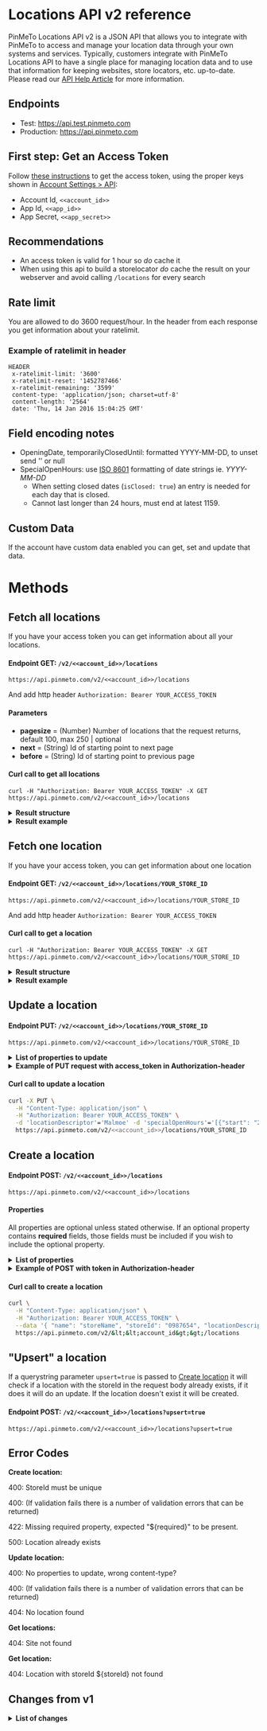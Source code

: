 # Locations API v2 reference

PinMeTo Locations API v2 is a JSON API that allows you to integrate with PinMeTo to access and manage your location data through your own systems and services. Typically, customers integrate with PinMeTo Locations API to have a single place for managing location data and to use that information for keeping websites, store locators, etc. up-to-date. Please read our [API Help Article](https://help.pinmeto.com/en/article/introducing-the-pinmeto-api-kl3pwj/) for more information.

## Endpoints

- Test: https://api.test.pinmeto.com
- Production: https://api.pinmeto.com
  
## First step: Get an Access Token

Follow [these instructions](access_token.md) to get the access token, using the proper keys shown in [Account Settings > API](https://places.pinmeto.com/account-settings/pinmeto/api/v3):

- Account Id, `<<account_id>>`
- App Id, `<<app_id>>`
- App Secret, `<<app_secret>>`

## Recommendations

- An access token is valid for 1 hour so *do* cache it
- When using this api to build a storelocator *do* cache the result on your webserver and avoid calling `/locations` for every search

## Rate limit

You are allowed to do 3600 request/hour. In the header from each response you get information about your
ratelimit.

### Example of ratelimit in header

```
HEADER
 x-ratelimit-limit: '3600'
 x-ratelimit-reset: '1452787466'
 x-ratelimit-remaining: '3599'
 content-type: 'application/json; charset=utf-8'
 content-length: '2564'
 date: 'Thu, 14 Jan 2016 15:04:25 GMT'
```

## Field encoding notes

- OpeningDate, temporarilyClosedUntil: formatted YYYY-MM-DD, to unset send '' or null
- SpecialOpenHours: use [ISO 8601](https://en.wikipedia.org/wiki/ISO_8601) formatting of date strings
  ie. *YYYY-MM-DD*
  - When setting closed dates (`isClosed: true`) an entry is needed for each day that is closed.
  - Cannot last longer than 24 hours, must end at latest 1159.

## Custom Data

If the account have custom data enabled you can get, set and update that data.

# Methods

## Fetch all locations

If you have your access token you can get information about all your locations.

#### Endpoint GET: `/v2/<<account_id>>/locations`

`https://api.pinmeto.com/v2/<<account_id>>/locations`

And add http header `Authorization: Bearer YOUR_ACCESS_TOKEN`

#### Parameters

- **pagesize** = (Number) Number of locations that the request returns, default 100, max 250 | optional
- **next** = (String) Id of starting point to next page
- **before** = (String) Id of starting point to previous page
  

#### Curl call to get all locations

`curl -H "Authorization: Bearer YOUR_ACCESS_TOKEN" -X GET https://api.pinmeto.com/v2/<<account_id>>/locations`

<details>
<summary><b>Result structure</b></summary>
<br>

<ul>
 <li><b>paging</b>: (Object)
  <ul>
   <li><b>next</b>: (String) | Url to get next page with locations</li>
   <li><b>before</b>: (String) | Url to get previous page with locations</li>
  </ul>
 </li>
 <li>
  <b>data</b>: (Array)
  <ul>
   <li><b>name</b>: (String)</li>
   <li><b>storeId</b>: (String)</li>
   <li><b>description</b>: (Object)
    <ul>
     <li><b>short</b>: (String, max length 240)</li>
     <li><b>long</b>: (String, max length 750)</li>
    </ul>
   </li>
   <li><b>openingDate</b>: (String)</li>
   <li><b>contact</b>: (Object)
    <ul>
     <li><b>phone</b>: (String)</li>
     <li><b>homepage</b>: (String)</li>
     <li><b>email</b>: (String)</li>
    </ul>
   </li>
   <li><b>address</b>: (Object)
    <ul>
     <li><b>street</b>: (String)</li>
     <li><b>zip</b>: (String)</li>
     <li><b>city</b>: (String)</li>
     <li><b>country</b>: (String)</li>
    </ul>
   </li>
   <li><b>permanentlyClosed</b>: (Boolean)</li>
   <li><b>temporarilyClosedUntil</b>: (ISO Date string, YYYY-MM-DD)</li>
   <li><b>isAlwaysOpen<sup class="fa fa-info-circle fa-info-circle__small" pmt-popover="" popover-body="{{description.isAlwaysOpen}}"></sup></b>:
    (Boolean)</li>
   <li><b>locationDescriptor</b>: (String)</li>
   <li><b>location</b>: (Object)
    <ul>
     <li><b>lat</b>: (Number)</li>
     <li><b>lon</b>: (Number)</li>
    </ul>
   </li>
   <li><b>openHours</b>: (Object)
    <ul>
     <li><b>mon</b>: (Object)
      <ul>
       <li><b>state<sup class="fa fa-info-circle fa-info-circle__small" pmt-popover="" popover-body="{{description.openHours}}"></sup></b>:
        (String)</li>
       <li><b>span</b>: (Array)
        <ul>
         <li><b>open</b>: (String)</li>
         <li><b>close</b>: (String)</li>
        </ul>
       </li>
      </ul>
     </li>
     <li>...</li>
     <li><b>sun</b>: (Object)
      <ul>
       <li><b>state<sup class="fa fa-info-circle fa-info-circle__small" pmt-popover="" popover-body="{{description.openHours}}"></sup></b>:
        (String)</li>
       <li><b>span</b>: (Array)
        <ul>
         <li><b>open</b>: (String)</li>
         <li><b>close</b>: (String)</li>
        </ul>
       </li>
      </ul>
     </li>
    </ul>
   </li>
   <li><b>specialOpenHours<sup class="fa fa-info-circle fa-info-circle__small" pmt-popover="" popover-body="{{description.specialOpenHours}}"></sup></b>:
    (Array)
    <ul>
     <li><b>label</b>: (String)</li>
     <li><b>start</b>: (ISO Date string, YYYY-MM-DD)</li>
     <li><b>end</b>: (ISO Date string, YYYY-MM-DD)</li>
     <li><b>openTime</b>: (String, HHMM)</li>
     <li><b>closeTime</b>: (String, HHMM)</li>
     <li><b>isClosed</b>: (Boolean)</li>
    </ul>
   </li>
   <li><b>network</b>: (Object)
    <ul>
     <li><b>facebook</b>: (Object)
      <ul>
       <li><b>pageId</b>: (String)</li>
       <li><b>link</b>: (String)</li>
       <li><b>profileImage</b>: (String)</li>
       <li><b>coverImage</b>: (String)</li>
      </ul>
     </li>
     <li><b>google</b>: (Object)
      <ul>
       <li><b>placeId</b>: (String)</li>
       <li><b>link</b>: (String)</li>
       <li><b>newReviewUrl</b>: (String)</li>
       <li><b>profileImage</b>: (String)</li>
       <li><b>coverImage</b>: (String)</li>
      </ul>
     </li>
     <li><b>bing</b>: (Object)
      <ul>
       <li><b>link</b>: (String)</li>
      </ul>
     </li>
    </ul>
   </li>
   <li><b>googleName</b>: (String) - if google custom name is enabled</li>
   <li><b>facebookName</b>: (String) - if facebook custom name is enabled</li>
   <li><b>wifiSsid</b>: (String, max length 32)</li>
   <li>
    <b>pendingChanges</b>: (Object)
    <ul>
    <li><b>address</b>: (Object)
     <ul>
     <li><b>street</b>: (String)</li>
     <li><b>zip</b>: (String)</li>
     <li><b>city</b>: (String)</li>
     <li><b>country</b>: (String)</li>
     </ul>
    </li>
    <li><b>location</b> : (Object)
     <ul>
     <li><b>lat</b>: (Number)</li>
     <li><b>lon</b>: (Number)</li>
     </ul>
    </li>
    </ul>
   </li>
   <li><b>customData</b>: (Object, depends on your custom data definition)</li>
  </ul>
 </li>
</ul>
</details>

<details>
<summary><b>Result example</b></summary>
<br>

```Javascript
{
  "data": [
    {
      "name": "Name of location",
      "storeId": "api-location",
      "description": {
        "short": "The location marketing platform for chain businesses.",
        "long": "The location marketing platform for chain businesses."
      },
      "openingDate": "2013-02-01",
      "contact": {
        "phone": "+46 70 2336879",
        "homepage": "http://www.google.com",
        "email": "test@pinmeto.com"
      },
      "address": {
        "street": "testgatan 4",
        "zip": "217 41",
        "city": "Malmö",
        "country": "Sweden"
      },
      "locationDescriptor": "API locationDescriptor",
      "location": {
        "lat": 59.333755678571,
        "lon": 18.056143908447
      },
      "openHours": {
        "mon": {
          "state": "Open",
          "span": [
            {
              "open": "0900",
              "close": "1700"
            }
          ]
        },
        "tue": {
          "state": "Open",
          "span": [
            {
              "open": "0900",
              "close": "1700"
            }
          ]
        },
        "wed": {
          "state": "Open",
          "span": [
            {
              "open": "0900",
              "close": "1700"
            }
          ]
        },
        "thu": {
          "state": "Open",
          "span": [
            {
              "open": "0900",
              "close": "1500"
            }
          ]
        },
        "fri": {
          "state": "Open",
          "span": [
            {
              "open": "0900",
              "close": "1700"
            }
          ]
        },
        "sat": {
          "state": "Closed",
          "span": []
        },
        "sun": {
          "state": "Closed",
          "span": []
        }
      },
      "specialOpenHours": [
        {
          "start": "2017-05-28",
          "end": "2017-05-28",
          "openTime": "1000",
          "closeTime": "2000",
          "isClosed": false,
          "label": "Mothers day"
        },
        {
          "start": "2017-07-04",
          "end": "2017-07-04",
          "openTime": "0000",
          "closeTime": "0000",
          "isClosed": true,
          "label": "Independence day"
        },
        {
          "start": "2017-11-24",
          "end": "2017-11-24",
          "openTime": "0000",
          "closeTime": "2400",
          "isClosed": false,
          "label": "Black friday"
        }
      ],
      "network": {
        "facebook": {
          "pageId": "1605390276379843",
          "link": "https://www.facebook.com/Pinmeto.Malmo/"
          "profileImage": "https://scontent-arn2-1.xx.fbcdn.net/v/t1.0-1/p720x720/78063569_2439243212994541_4444163125444345856_o.jpg?_nc_cat=103&_nc_sid=0c64ff&_nc_ohc=empRK1Pb1KoAX900cWE&_nc_ht=scontent-arn2-1.xx&tp=6&oh=76e3097e2e0b63b528bc355b9ea07083&oe=5F9BB09B",
          "coverImage": "https://scontent-arn2-2.xx.fbcdn.net/v/t1.0-9/s720x720/103323620_2607531456165715_1759303419147657987_o.jpg?_nc_cat=100&_nc_sid=dd9801&_nc_ohc=ZfPnPPzbMUEAX-sbjis&_nc_ht=scontent-arn2-2.xx&tp=7&oh=0b2ae55c8118bf0ecdd4839677e1528b&oe=5F9A4ADA"
        },
        "google": {
          "placeId": "ChIJpbpzuV6hU0YRG49xL3Bp8m8",
          "link": "https://maps.google.com/?cid=8066625813127204635",
          "newReviewUrl": "https://search.google.com/local/writereview?placeid=ChIJF9eIJ12dX0YRogcSnTh1G6s",
          "profileImage": "https://lh3.googleusercontent.com/lCki9MaIOKvhpvwBh_AExUE3_liYXv-8vyr2RH4EPrkSt90__vZImAKkzllwq85JV3PZtUxl8dWivdc7=s0",
          "coverImage": "https://lh3.googleusercontent.com/FrmkuiTtzLt8LbiPHHcoJlJtK1Ab21YahnQKRjs-5Nd7cv_yRwigjodcWy59xNE_frU-9dqT90e5WuWd=s0"
        },
    "wifiSsid": "pinmeto",
        "pendingChanges": {
          "address": {
            "street": "Adelgatan 11"
          },
        "location": {
          "lon": 13.00093,
          "lat": 55.60736
         }
        }
      },
        ...
      {
        "name": "Name of location",
        "storeId": "store-id",
        "description": {
          "short": "The location marketing platform for chain businesses.",
          "long": "The location marketing platform for chain businesses."
        },
        "contact": {
          "phone": "+46 70 2336879",
          "homepage": "http://www.google.com",
          "email": "test@pinmeto.com"
        },
        "address": {
          "street": "testgatan 2",
          "zip": "217 41",
          "city": "Malmö",
          "country": "Sweden"
        },
        "locationDescriptor": "API locationDescriptor",
        "location": {
          "lat": 9.333755678571002,
          "lon": 8.056143908447002
        },
        "openHours": {
          "mon": {
            "state": "Open",
            "span": [
              {
                "open": "0900",
                "close": "1700"
              }
            ]
          },
          "tue": {
            "state": "Open",
            "span": [
              {
                "open": "0900",
                "close": "1700"
              }
            ]
          },
          "wed": {
            "state": "Open",
            "span": [
              {
                "open": "0900",
                "close": "1700"
              }
            ]
          },
          "thu": {
            "state": "Open",
            "span": [
              {
                "open": "0900",
                "close": "1500"
              }
            ]
          },
          "fri": {
            "state": "Open",
            "span": [
              {
                "open": "0900",
                "close": "1700"
              }
            ]
          },
          "sat": {
            "state": "Closed",
            "span": []
          },
          "sun": {
            "state": "Closed",
            "span": []
          }
        },
        "specialOpenHours": [
          {
            "start": "2017-05-28",
            "end": "2017-05-28",
            "openTime": "1000",
            "closeTime": "2000",
            "isClosed": false,
            "label": "Mothers day"
          },
          {
            "start": "2017-07-04",
            "end": "2017-07-04",
            "openTime": "0000",
            "closeTime": "0000",
            "isClosed": true,
            "label": "Independence day"
          },
          {
            "start": "2017-11-24",
            "end": "2017-11-24",
            "openTime": "0000",
            "closeTime": "2400",
            "isClosed": false,
            "label": "Black friday"
          }
        ],
        "network": {
          "facebook": {
            "pageId": "1605390276379843",
            "link": "https://www.facebook.com/Pinmeto.Malmo/",
            "profileImage": "https://scontent-arn2-1.xx.fbcdn.net/v/t1.0-1/p720x720/78063569_2439243212994541_4444163125444345856_o.jpg?_nc_cat=103&_nc_sid=0c64ff&_nc_ohc=empRK1Pb1KoAX900cWE&_nc_ht=scontent-arn2-1.xx&tp=6&oh=76e3097e2e0b63b528bc355b9ea07083&oe=5F9BB09B",
            "coverImage": "https://scontent-arn2-2.xx.fbcdn.net/v/t1.0-9/s720x720/103323620_2607531456165715_1759303419147657987_o.jpg?_nc_cat=100&_nc_sid=dd9801&_nc_ohc=ZfPnPPzbMUEAX-sbjis&_nc_ht=scontent-arn2-2.xx&tp=7&oh=0b2ae55c8118bf0ecdd4839677e1528b&oe=5F9A4ADA"
          },
          "google": {
            "placeId": "ChIJpbpzuV6hU0YRG49xL3Bp8m8",
            "link": "https://maps.google.com/?cid=8066625813127204635",
            "newReviewUrl": "https://search.google.com/local/writereview?placeid=ChIJF9eIJ12dX0YRogcSnTh1G6s",
            "profileImage": "https://lh3.googleusercontent.com/lCki9MaIOKvhpvwBh_AExUE3_liYXv-8vyr2RH4EPrkSt90__vZImAKkzllwq85JV3PZtUxl8dWivdc7=s0",
            "coverImage": "https://lh3.googleusercontent.com/FrmkuiTtzLt8LbiPHHcoJlJtK1Ab21YahnQKRjs-5Nd7cv_yRwigjodcWy59xNE_frU-9dqT90e5WuWd=s0"
          },
        "googleName": "custom google name",
        "facebookName": "custom fb name",
        "wifiSsid": "pinmeto"
      }
    ],
    "paging": {
        before: "https://api.pinmeto.com/v2/pinmeto/locations?before=569649b49c5ec8685e11175e"
        next: "https://api.pinmeto.com/v2/pinmeto/locations?next=569652a91151474860f5e173"
    }
  }
```
</details>

## Fetch one location

If you have your access token, you can get information about one location

#### Endpoint GET: `/v2/<<account_id>>/locations/YOUR_STORE_ID`

`https://api.pinmeto.com/v2/<<account_id>>/locations/YOUR_STORE_ID`

And add http header `Authorization: Bearer YOUR_ACCESS_TOKEN`


#### Curl call to get a location

`curl -H "Authorization: Bearer YOUR_ACCESS_TOKEN" -X GET https://api.pinmeto.com/v2/<<account_id>>/locations/YOUR_STORE_ID`

<details>
<summary><b>Result structure</b></summary>
<br>

<ul>
 <li>
  <b>data</b>: (Object)
  <ul>
   <li><b>name</b>: (String)</li>
   <li><b>storeId</b>: (String)</li>
      <li><b>description</b>: (Object)
        <ul>
       <li><b>short</b>: (String, max length 240)</li>
       <li><b>long</b>: (String, max length 750)</li>
        </ul>
      </li>
   <li><b style="text-decoration: line-through;">text</b> (deprecated, use shortDescription) : (String)</li>
   <li><b>contact</b>: (Object)
    <ul>
     <li><b>phone</b>: (String)</li>
     <li><b>homepage</b>: (String)</li>
     <li><b>email</b>: (String)</li>
    </ul>
   </li>
   <li><b>address</b>: (Object)
    <ul>
     <li><b>street</b>: (String)</li>
     <li><b>zip</b>: (String)</li>
     <li><b>city</b>: (String)</li>
     <li><b>country</b>: (String)</li>
    </ul>
   </li>
   <li><b>permanentlyClosed</b>: (Boolean)</li>
      <li><b>temporarilyClosedUntil</b>: (ISO Date string, YYYY-MM-DD)</li>
   <li><b>isAlwaysOpen<sup class="fa fa-info-circle fa-info-circle__small" pmt-popover="" popover-body="{{description.isAlwaysOpen}}"></sup></b>:
    (Boolean)</li>
   <li><b>locationDescriptor</b>: (String)</li>
   <li><b>location</b>: (Object)
    <ul>
     <li><b>lat</b>: (Number)</li>
     <li><b>lon</b>: (Number)</li>
    </ul>
   </li>
   <li><b>openHours</b>: (Object)
    <ul>
     <li><b>mon</b>: (Object)
      <ul>
       <li><b>state<sup class="fa fa-info-circle fa-info-circle__small" pmt-popover="" popover-body="{{description.openHours}}"></sup></b>:
        (String)</li>
       <li><b>span</b>: (Array)
        <ul>
         <li><b>open</b>: (String)</li>
         <li><b>close</b>: (String)</li>
        </ul>
       </li>
      </ul>
     </li>
     <li>...</li>
     <li><b>sun</b>: (Object)
      <ul>
       <li><b>state<sup class="fa fa-info-circle fa-info-circle__small" pmt-popover="" popover-body="{{description.openHours}}"></sup></b>:
        (String)</li>
       <li><b>span</b>: (Array)
        <ul>
         <li><b>open</b>: (String)</li>
         <li><b>close</b>: (String)</li>
        </ul>
       </li>
      </ul>
     </li>
    </ul>
   </li>
   <li><b>specialOpenHours<sup class="fa fa-info-circle fa-info-circle__small" pmt-popover="" popover-body="{{description.specialOpenHours}}"></sup></b>:
    (Array)
    <ul>
     <li><b>label</b>: (String)</li>
     <li><b>start</b>: (ISO Date string, YYYY-MM-DD)</li>
     <li><b>end</b>: (ISO Date string, YYYY-MM-DD)</li>
     <li><b>openTime</b>: (String)</li>
     <li><b>closeTime</b>: (String)</li>
     <li><b>isClosed</b>: (Boolean)</li>
    </ul>
   </li>
   <li><b>network</b>: (Object)
    <ul>
     <li><b>facebook</b>: (Object)
      <ul>
       <li><b>pageId</b>: (String)</li>
       <li><b>link</b>: (String)</li>
       <li><b>profileImage</b>: (String)</li>
       <li><b>coverImage</b>: (String)</li>
      </ul>
     </li>
     <li><b>google</b>: (Object)
      <ul>
       <li><b>placeId</b>: (String)</li>
       <li><b>link</b>: (String)</li>
       <li><b>newReviewUrl</b>: (String)</li>
       <li><b>profileImage</b>: (String)</li>
       <li><b>coverImage</b>: (String)</li>
      </ul>
     </li>
     <li><b>bing</b>: (Object)
      <ul>
       <li><b>link</b>: (String)</li>
      </ul>
     </li>
    </ul>
   </li>
   <li><b>googleName</b>: (String) - if google custom name is enabled</li>
   <li><b>facebookName</b>: (String) - if facebook custom name is enabled</li>
   <li><b>wifiSsid</b>: (String, max length 32)</li>
   <li>
    <b>pendingChanges</b>: (Object)
    <ul>
    <li><b>address</b>: (Object)
     <ul>
     <li><b>street</b>: (String)</li>
     <li><b>zip</b>: (String)</li>
     <li><b>city</b>: (String)</li>
     <li><b>country</b>: (String)</li>
     </ul>
    </li>
    <li><b>location</b> : (Object)
     <ul>
     <li><b>lat</b>: (Number)</li>
     <li><b>lon</b>: (Number)</li>
     </ul>
    </li>
    <li><b>customData</b>: (Object, depends on your custom data definition)</li>
    </ul>
   </li>
  </ul>
 </li>
</ul>
</details>

<details>
<summary><b>Result example</b></summary>
<br>

```Javascript
{
  "data": {
    "name": "Name of location",
    "storeId": "1337",
    "description": {
      "short": "The location marketing platform for chain businesses.",
      "long": "The location marketing platform for chain businesses.",
    },
    "contact": {
      "phone": "+46 739 60 61 40",
      "email": "hello@pinmeto.com",
      "homepage": "http://www.pinmeto.com/"
    },
    "permanentlyClosed": false,
    "temporarilyClosedUntil": "2020-10-30",
    "isAlwaysOpen": false,
    "address": {
      "street": "testgatan 2",
      "zip": "211 19",
      "city": "Malmö",
      "country": "Sweden"
    },
    "locationDescriptor": "Malmö",
    "location": {
      "lat": 55.6105169,
      "lon": 12.9936406
    },
    "openHours": {
      "mon": {
        "state": "Open",
        "span": [
          {
            "open": "0900",
            "close": "1700"
          }
        ]
      },
      "tue": {
        "state": "Open",
        "span": [
          {
            "open": "0900",
            "close": "1700"
          }
        ]
      },
      "wed": {
        "state": "Open",
        "span": [
          {
            "open": "0900",
            "close": "1700"
          }
        ]
      },
      "thu": {
        "state": "Open",
        "span": [
          {
            "open": "0900",
            "close": "1500"
          }
        ]
      },
      "fri": {
        "state": "Open",
        "span": [
          {
            "open": "0900",
            "close": "1700"
          }
        ]
      },
      "sat": {
        "state": "Closed",
        "span": []
      },
      "sun": {
        "state": "Closed",
        "span": []
      }
    },
    "specialOpenHours": [
      {
        "start": "2017-05-28",
        "end": "2017-05-28",
        "openTime": "1000",
        "closeTime": "2000",
        "isClosed": false,
        "label": "Mothers day"
      },
      {
        "start": "2017-07-04",
        "end": "2017-07-04",
        "openTime": "0000",
        "closeTime": "0000",
        "isClosed": true,
        "label": "Independence day"
      },
      {
        "start": "2017-11-24",
        "end": "2017-11-24",
        "openTime": "0000",
        "closeTime": "2400",
        "isClosed": false,
        "label": "Black friday"
      }
    ],
    "network": {
      "facebook": {
        "pageId": "1605390276379843",
        "link": "https://www.facebook.com/Pinmeto.Malmo/",
  "profileImage": "https://scontent-arn2-1.xx.fbcdn.net/v/t1.0-1/p720x720/78063569_2439243212994541_4444163125444345856_o.jpg?_nc_cat=103&_nc_sid=0c64ff&_nc_ohc=empRK1Pb1KoAX900cWE&_nc_ht=scontent-arn2-1.xx&tp=6&oh=76e3097e2e0b63b528bc355b9ea07083&oe=5F9BB09B",
  "coverImage": "https://scontent-arn2-2.xx.fbcdn.net/v/t1.0-9/s720x720/103323620_2607531456165715_1759303419147657987_o.jpg?_nc_cat=100&_nc_sid=dd9801&_nc_ohc=ZfPnPPzbMUEAX-sbjis&_nc_ht=scontent-arn2-2.xx&tp=7&oh=0b2ae55c8118bf0ecdd4839677e1528b&oe=5F9A4ADA"
      },
      "google": {
        "placeId": "ChIJpbpzuV6hU0YRG49xL3Bp8m8",
        "link": "https://maps.google.com/?cid=8066625813127204635",
  "newReviewUrl": "https://search.google.com/local/writereview?placeid=ChIJF9eIJ12dX0YRogcSnTh1G6s",
  "profileImage": "https://lh3.googleusercontent.com/lCki9MaIOKvhpvwBh_AExUE3_liYXv-8vyr2RH4EPrkSt90__vZImAKkzllwq85JV3PZtUxl8dWivdc7=s0",
  "coverImage": "https://lh3.googleusercontent.com/FrmkuiTtzLt8LbiPHHcoJlJtK1Ab21YahnQKRjs-5Nd7cv_yRwigjodcWy59xNE_frU-9dqT90e5WuWd=s0"
      },
    },
    "googleName": "custom google name",
    "facebookName": "custom fb name",
    "wifiSsid": "pinmeto",
    "pendingChanges": {
        "address": {
            "street": "Adelgatan 11"
        },
        "location": {
            "lon": 13.00093,
            "lat": 55.60736
        }
    }
  }
}
```
</details>

## Update a location

#### Endpoint PUT: `/v2/<<account_id>>/locations/YOUR_STORE_ID`

`https://api.pinmeto.com/v2/<<account_id>>/locations/YOUR_STORE_ID`


<details>
<summary><b>List of properties to update</b></summary>
<br> 
<ul>
 <!--li ng-show="customGoogleName"><b>googleName</b>: (String)</li>
	<li ng-show="customFacebookName"><b>facebookName</b>: (String)</li-->
 <li><b>description</b>: (Object)
  <ul>
   <li><b>short</b>: (String, max length 240)</li>
   <li><b>long</b>: (String, max length 750)</li>
  </ul>
 </li>
 <li><b>contact</b>: (Object)
  <ul>
   <li><b>phone</b>: (String)</li>
   <li><b>homepage</b>: (String)</li>
   <li><b>email</b>: (String)</li>
  </ul>
 </li>
 <li><b>address</b>: (Object)
  <ul>
   <li><b>street</b>: (String)</li>
   <li><b>zip</b>: (String)</li>
   <li><b>city</b>: (String)</li>
   <li><b>state</b>: (String)</li>
   <li><b>country</b>: (String)</li>
  </ul>
 </li>
 <li><b>permanentlyClosed</b>: (Boolean)</li>
  <li><b>temporarilyClosedUntil</b>: (ISO Date string, YYYY-MM-DD)</li>
 <li><b>isAlwaysOpen<sup class="fa fa-info-circle fa-info-circle__small" pmt-popover="" popover-body="{{description.isAlwaysOpen}}"></sup></b>:
  (Boolean)</li>
 <li><b>locationDescriptor</b>: (String)</li>
 <li><b>location</b>: (Object)
  <ul>
   <li><b>lat</b>: (Number)</li>
   <li><b>lon</b>: (Number)</li>
  </ul>
 </li>
 <li><b>openHours</b>: (Object)
  <ul>
   <li><b>mon</b>: (Object)
    <ul>
     <li><b>state<sup class="fa fa-info-circle fa-info-circle__small" pmt-popover="" popover-body="{{description.openHours}}"></sup></b>:
      (String)</li>
     <li><b>span</b>: (Array)
      <ul>
       <li><b>open</b>: (String)</li>
       <li><b>close</b>: (String)</li>
      </ul>
     </li>
    </ul>
   </li>
   <li>...</li>
   <li><b>sun</b>: (Object)
    <ul>
     <li><b>state<sup class="fa fa-info-circle fa-info-circle__small" pmt-popover="" popover-body="{{description.openHours}}"></sup></b>:
      (String)</li>
     <li><b>span</b>: (Array)
      <ul>
       <li><b>open</b>: (String)</li>
       <li><b>close</b>: (String)</li>
      </ul>
     </li>
    </ul>
   </li>
  </ul>
 </li>
 <li><b>specialOpenHours<sup class="fa fa-info-circle fa-info-circle__small" pmt-popover="" popover-body="{{description.specialOpenHours}} {{description.specialOpenHours_update}}"></sup></b>:
  (Array)
  <ul>
   <li><b>label</b>: (String)</li>
   <li><b>start</b>: (ISO Date string, YYYY-MM-DD)</li>
   <li><b>end</b>: (ISO Date string, YYYY-MM-DD)</li>
   <li><b>openTime</b>: (String)</li>
   <li><b>closeTime</b>: (String)</li>
   <li><b>isClosed</b>: (Boolean)</li>
  </ul>
 </li>
 <li><b>googleName</b>: (String) - if google custom name is enabled</li>
 <li><b>facebookName</b>: (String) - if facebook custom name is enabled</li>
 <li><b>wifiSsid</b>: (String, max length 32)</li>
 <li><b>customData</b>: (Object, depends on your custom data definition)</li>
</ul>
</details>



<details>
<summary><b>Example of PUT request with access_token in Authorization-header</b></summary>
<br> 


```
PUT /v2/<<account_id>>/locations/YOUR_STORE_ID HTTP/1.1
Authorization: Bearer 77813e40da005550c53bd8e06fc59e8ae76e2694
Host: https://api.pinmeto.com
Content-Type: application/json

Body:
{
 "locationDescriptor": "API locationDescriptor",
 "address": {
  "street": "testgatan 4",
  "zip": "217 41",
  "city": "Malmö",
  "country": "Sweden"
 },
 "location": {
  "lat": 59.333755678571,
  "lon": 18.056143908447
 },
 "contact": {
  "phone": "+46 70 2336879",
  "email": "test@example.com",
  "homepage": "http://www.google.com"
 }
}
```
</details>

#### Curl call to update a location

```bash
curl -X PUT \
  -H "Content-Type: application/json" \
  -H "Authorization: Bearer YOUR_ACCESS_TOKEN" \
  -d 'locationDescriptor'='Malmoe' -d 'specialOpenHours'='[{"start": "2018-12-31","end":"2018-12-31","openTime":"1100", "closeTime": "1500", "isClosed": false, "label":"New Years Eve"}]' \
  https://api.pinmeto.com/v2/<<account_id>>/locations/YOUR_STORE_ID
```

## Create a location

#### Endpoint POST: `/v2/<<account_id>>/locations`

`https://api.pinmeto.com/v2/<<account_id>>/locations`

#### Properties

All properties are optional unless stated otherwise. If an optional property contains <b>required</b> fields, those fields must be included if you wish to include the optional property.

<details>
<summary><b>List of properties</b></summary>
<ul>
 <!--li ng-show="customGoogleName"><b>googleName</b>: (String) <b>required</b></li>
<li ng-show="customFacebookName"><b>facebookName</b>: (String) <b>required</b></li-->
 <li><b>name</b>: (String) <b>required</b></li>
 <li><b>storeId</b>: (String) <b>required</b></li>
 <li><b>description</b>: (Object)
  <ul>
   <li><b>short</b>: (String, max length 240)</li>
   <li><b>long</b>: (String, max length 750)</li>
  </ul>
 </li>
 <li><b style="text-decoration: line-through;">text</b> (deprecated, use shortDescription) : (String)</li>
 <li><b>contact</b>: (Object)
  <ul>
   <li><b>phone</b>: (String)</li>
   <li><b>homepage</b>: (String)</li>
   <li><b>email</b>: (String)</li>
  </ul>
 </li>
 <li><b>address</b>: (Object) <b>required</b>
  <ul>
   <li><b>street</b>: (String) <b>required</b></li>
   <li><b>zip</b>: (String) <b>required</b></li>
   <li><b>city</b>: (String) <b>required</b></li>
   <li><b>state</b>: (String)</li>
   <li><b>country</b>: (String) <b>required</b></li>
  </ul>
 </li>
 <li><b>location</b>: (Object) <b>required</b>
  <ul>
   <li><b>lat</b>: (Number) <b>required</b></li>
   <li><b>lon</b>: (Number) <b>required</b></li>
  </ul>
 </li>
 <li><b>permanentlyClosed</b>: (Boolean)</li>
  <li><b>temporarilyClosedUntil</b>: (ISO Date string, YYYY-MM-DD)</li>
 <li><b>isAlwaysOpen<sup class="fa fa-info-circle fa-info-circle__small" pmt-popover="" popover-body="{{description.isAlwaysOpen}}"></sup></b>:
  (Boolean)</li>
 <li><b>locationDescriptor</b>: (String)</li>
 <li><b>openHours</b>: (Object)
  <ul>
   <li><b>mon</b>: (Object) <b>required</b>
    <ul>
     <li><b>state<sup class="fa fa-info-circle fa-info-circle__small" pmt-popover="" popover-body="{{description.openHours}}"></sup></b>:
      (String) <b>required</b></li>
     <li><b>span</b>: (Array) <b>required</b>
      <ul>
       <li><b>open</b>: (String) <b>required</b></li>
       <li><b>close</b>: (String) <b>required</b></li>
      </ul>
     </li>
    </ul>
   </li>
   <li>...</li>
   <li><b>sun</b>: (Object) <b>required</b>
    <ul>
     <li><b>state<sup class="fa fa-info-circle fa-info-circle__small" pmt-popover="" popover-body="{{description.openHours}}"></sup></b>:
      (String) <b>required</b></li>
     <li><b>span</b>: (Array) <b>required</b>
      <ul>
       <li><b>open</b>: (String) <b>required</b></li>
       <li><b>close</b>: (String) <b>required</b></li>
      </ul>
     </li>
    </ul>
   </li>
  </ul>
 </li>
 <li><b>specialOpenHours<sup class="fa fa-info-circle fa-info-circle__small" pmt-popover="" popover-body="{{description.specialOpenHours}}"></sup></b>:
  (Array)
  <ul>
   <li><b>label</b>: (String) <b>required</b></li>
   <li><b>start</b>: (ISO Date string, YYYY-MM-DD) <b>required</b></li>
   <li><b>end</b>: (ISO Date string, YYYY-MM-DD) <b>required</b></li>
   <li><b>openTime</b>: (String) <b>required</b></li>
   <li><b>closeTime</b>: (String) <b>required</b></li>
   <li><b>isClosed</b>: (Boolean) <b>required</b></li>
  </ul>
 </li>
 <li><b>googleName</b>: (String) - if google custom name is enabled</li>
 <li><b>facebookName</b>: (String) - if facebook custom name is enabled</li>
 <li><b>wifiSsid</b>: (String, max length 32)</li>
 <li><b>customData</b>: (Object, depends on your custom data definition)</li>
</ul>
</details>


<details>
<summary><b>Example of POST with token in Authorization-header</b></summary>
<br>
	
```
POST /v2/<<account_id>>/locations HTTP/1.1
Authorization: Bearer 77813e40da005550c53bd8e06fc59e8ae76e2694
Host: https://api.pinmeto.com
Content-Type: application/json

Body:
{
 "name": "storeName",
 "storeId": "store-id",
 "locationDescriptor": "API locationDescriptor",
 "address": {
  "street": "testgatan 4",
  "zip": "217 41",
  "city": "Malmö",
  "country": "Sweden"
 },
 "location": {
  "lat": 59.333755678571,
  "lon": 18.056143908447
 },
 "contact": {
  "phone": "+46 70 2336879",
  "email": "test@example.com",
  "homepage": "http://www.google.com"
 }
}
```
</details>

#### Curl call to create a location

```bash
curl \
  -H "Content-Type: application/json" \
  -H "Authorization: Bearer YOUR_ACCESS_TOKEN" \
  --data '{ "name": "storeName", "storeId": "0987654", "locationDescriptor": "API locationDescriptor","address": {"street": "testgatan 4","zip": "217 41","city": "Malmö","country": "Sweden"},"location": {"lat": 59.333755678571,"lon": 18.056143908447},"contact": {"phone": "+46 70 2336879","email": "test@pinmeto.com","homepage": "http://www.pinmeto.com"}}' \
  https://api.pinmeto.com/v2/&lt;&lt;account_id&gt;&gt;/locations
```

## "Upsert" a location

If a querystring parameter `upsert=true` is passed to [Create location](#create-a-location) it will check if a location with the storeId in the request body already exists, if it does it will do an update. If the location doesn't exist it will be created.

#### Endpoint POST: `/v2/<<account_id>>/locations?upsert=true`

`https://api.pinmeto.com/v2/<<account_id>>/locations?upsert=true`

## Error Codes

**Create location:**

400: StoreId must be unique

400: (If validation fails there is a number of validation errors that can be returned)

422: Missing required property, expected "${required}" to be present.

500: Location already exists


**Update location:**

400: No properties to update, wrong content-type?

400: (If validation fails there is a number of validation errors that can be returned)

404: No location found


**Get locations:**

404: Site not found


**Get location:**

404: Location with storeId ${storeId} not found


## Changes from v1

<details>
<summary><b>List of changes</b></summary>

<h3>Description</h3>

`shortDescription` and `longDescription` has been moved to a `description` node and renamed to `short` and `long`.

<h3>Pending Changes</h3>

When a location is updated changes to address and location (lat/lon) are put in a pending change state and needs to be reviewed in Listings.

The data returned under `address` and `location` is the values that are presented on the location details in listings, values yet to be applied are returned under the `pendingChanges` node. A change can either be applied or ignored in listings depending on the quality of the data sent.

<h3>Special Open Hours</h3>

`startDate` and `endDate` are now named `start` and `end`, the format has changed to be *YYYY-MM-DD*

<h3>Images</h3>

Links to cover and profile images on facebook & google.

<h3>Foursquare</h3>

Foursquare and Factual have merged. `Foursquare` is removed from `network` since Foursquare no longer has a 2-way API.


If an error not covered by these messages occurs, a status code of 500 will be returned with the message “An error occurred.”

</details>
